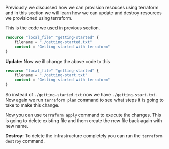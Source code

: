 Previously we discussed how we can provision resouces using terraform and in this section we will learn how we can update and destroy resources we provisioned using terraform.

This is the code we used in previous section.
```tf
resource "local_file" "getting-started" {
    filename = "./getting-started.txt"
    content = "Getting started with terraform" 
}
```
**Update:**
Now we ill change the above code to this

```tf
resource "local_file" "getting-started" {
    filename = "./getting-start.txt"
    content = "Getting started with terraform" 
}
```

So instead of `./getting-started.txt` now we have `./getting-start.txt`. Now again we run `terraform plan` command to see what steps it is going to take to make this change.

Now you can use `terraform apply` command to execute the changes. This is going to delete existing file and them create the new file back again with new name.

**Destroy:**
To delete the infrastructure completely you can run the `terraform destroy` command.